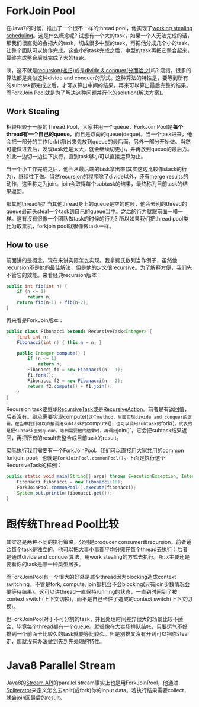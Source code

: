 # ForkJoin Pool

在Java7的时候，推出了一个很不一样的thread pool，他实现了[working stealing scheduling](https://en.wikipedia.org/wiki/Work_stealing)。这是什么概念呢? 试想有一个大的task，如果一个人无法完成的话，那我们很直觉的会把大的task，切成很多中型的task，再把他分成几个小的task，让整个团队可以协作完成。这些小的task完成之后，中型的task再把它整合起來，最终完成整合后就完成了大的task。

咦，这不就是[recursion(递归)](https://en.wikipedia.org/wiki/Recursion)或是[divide & conquer(分而治之)](https://en.wikipedia.org/wiki/Divide_and_conquer_algorithms)吗? 沒错，很多的算法都是类似这种divide and conquer的形式。这种算法的特性是，要等到所有的subtask都完成之后，才可以算出中间的结果，再来可以算出最后完整的结果。而ForkJoin Pool就是为了解决这种问题并行化的solution(解决方案)。

## Work Stealing

相较相较于一般的Thread Pool，大家共用一个queue，ForkJoin Pool是**每个thread有一个自己的queue**，而且是双向的queue(deque)。当一个task进来，他会把一部分的工作fork(切)出来先放到queue的最后面，另外一部分开始做。当然可能做进去后，发现task还是太大，就会继续切更小，并再放到queue的最后方。如此一边切一边往下执行，直到task够小可以直接运算为止。

当一个小工作完成之后，他会从最后端的task拿出來(其实这边比较像stack的行为)，继续往下做。当然recursion的程序除了divide以外，还有merge results的动作，这里称之为join。join会取得每个subtask的结果，最终称为目前task的结果返回。

那其他thread呢? 当其他thread身上的queue是空的时候，他会去別的thread的queue最前头steal一个task到自己的queue当中。之后的行为就跟前面一模一样。这有沒有很像一个团队做task的时候的行为? 所以如果我们把thread pool类比为取票机，forkjoin pool就很像做task一样。

## How to use

前面讲的是概念，现在来讲实际怎么实现。我拿费氏数列当作例子，虽然他recursion不是他的最佳解法，但是他的定义很recursive。为了解释方便，我们先不管它的效能。来看经典recursion版本：

```java
public int fib(int n) {
    if (n <= 1)
        return n;
    return fib(n-1) + fib(n-2);
}
```

再来看是ForkJoin版本：

```java
public class Fibonacci extends RecursiveTask<Integer> {
    final int n;
    Fibonacci(int n) { this.n = n; }

    public Integer compute() {
        if (n <= 1)
            return n;
        Fibonacci f1 = new Fibonacci(n - 1);
        f1.fork();
        Fibonacci f2 = new Fibonacci(n - 2);
        return f2.compute() + f1.join();
    }
}
```

Recursion task要继承[RecursiveTask](https://docs.oracle.com/javase/8/docs/api/java/util/concurrent/RecursiveTask.html)或是[RecursiveAction](https://docs.oracle.com/javase/8/docs/api/java/util/concurrent/RecursiveAction.html)。前者是有返回值，后者沒有。继承需要实现compute()`这个method，里面实现divide and conquer的逻辑。在当中我们可以直接调用subtask的`compute()`，也可以调用subtask的`fork()`，代表的是把subtask丟到queue。等到需要他的结果时，再调用`join()`，它会把subtask结果返回，再把所有的result去整合成目前task的result。

实际执行我们需要有一个ForkJoinPool。我们可以直接用大家共用的common forkjoin pool，也就是`ForkJoinPool.commonPool()`。下面是执行这个RecursiveTask的样例：

```java
public static void main(String[] args) throws ExecutionException, InterruptedException {
    Fibonacci fibonacci = new Fibonacci(10);
    ForkJoinPool.commonPool().execute(fibonacci);
    System.out.println(fibonacci.get());
}
```

# 跟传统Thread Pool比较

其实这是两种不同的执行策略，分別是producer consumer跟recursion。前者适合每个task是独立的，他可以把大事小事都平均分摊在每个thread去执行；后者是通过divide and conquer算法，用work stealing的方式去执行。所以主要还是要看你的task是哪一种类型居多。

而ForkJoinPool有一个很大的好处是减少thread因为blocking造成context switching。不管是fork, compute, join都机会不会blocking(只有join少数情况会要等待结果)。这可以讲thread一直保持running的状态，一直到时间到了被context switch(上下文切换)，而不是自己卡住了造成的context switch(上下文切换)。

但ForkJoinPool对于不可分割的task，并且处理时间差异很大的场景比较不适合，毕竟每个thread都有一个queue。就很像在大卖场排队结帐，只要运气不好排到一个前面卡比较久的task就要等比较久。但是別排又沒有开到可以把你steal走，那就沒有办法做到先到先处理的特性。

# Java8 Parallel Stream

Java8的[Stream API](https://docs.oracle.com/javase/8/docs/api/java/util/stream/Stream.html)的parallel stream事实上也是用ForkJoinPool，他通过[Spliterator](https://docs.oracle.com/javase/8/docs/api/java/util/Spliterator.html)来定义怎么去split(或fork)你的input data。若执行结果需要collect，就会join回最后的result。
